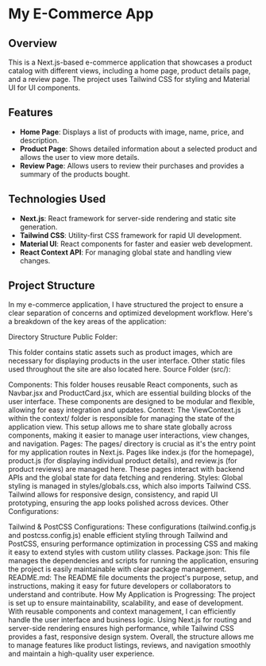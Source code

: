 # My E-Commerce App

## Overview

This is a Next.js-based e-commerce application that showcases a product catalog with different views, including a home page, product details page, and a review page. The project uses Tailwind CSS for styling and Material UI for UI components.

## Features

- **Home Page**: Displays a list of products with image, name, price, and description.
- **Product Page**: Shows detailed information about a selected product and allows the user to view more details.
- **Review Page**: Allows users to review their purchases and provides a summary of the products bought.

## Technologies Used

- **Next.js**: React framework for server-side rendering and static site generation.
- **Tailwind CSS**: Utility-first CSS framework for rapid UI development.
- **Material UI**: React components for faster and easier web development.
- **React Context API**: For managing global state and handling view changes.

## Project Structure
In my e-commerce application, I have structured the project to ensure a clear separation of concerns and optimized development workflow. Here's a breakdown of the key areas of the application:

Directory Structure
Public Folder:

This folder contains static assets such as product images, which are necessary for displaying products in the user interface. Other static files used throughout the site are also located here.
Source Folder (src/):

Components:
This folder houses reusable React components, such as Navbar.jsx and ProductCard.jsx, which are essential building blocks of the user interface. These components are designed to be modular and flexible, allowing for easy integration and updates.
Context:
The ViewContext.js within the context/ folder is responsible for managing the state of the application view. This setup allows me to share state globally across components, making it easier to manage user interactions, view changes, and navigation.
Pages:
The pages/ directory is crucial as it's the entry point for my application routes in Next.js. Pages like index.js (for the homepage), product.js (for displaying individual product details), and review.js (for product reviews) are managed here. These pages interact with backend APIs and the global state for data fetching and rendering.
Styles:
Global styling is managed in styles/globals.css, which also imports Tailwind CSS. Tailwind allows for responsive design, consistency, and rapid UI prototyping, ensuring the app looks polished across devices.
Other Configurations:

Tailwind & PostCSS Configurations:
These configurations (tailwind.config.js and postcss.config.js) enable efficient styling through Tailwind and PostCSS, ensuring performance optimization in processing CSS and making it easy to extend styles with custom utility classes.
Package.json:
This file manages the dependencies and scripts for running the application, ensuring the project is easily maintainable with clear package management.
README.md:
The README file documents the project's purpose, setup, and instructions, making it easy for future developers or collaborators to understand and contribute.
How My Application is Progressing:
The project is set up to ensure maintainability, scalability, and ease of development. With reusable components and context management, I can efficiently handle the user interface and business logic. Using Next.js for routing and server-side rendering ensures high performance, while Tailwind CSS provides a fast, responsive design system. Overall, the structure allows me to manage features like product listings, reviews, and navigation smoothly and maintain a high-quality user experience.